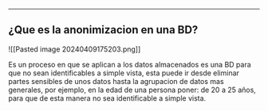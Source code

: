 
---
## ¿Que es la anonimizacion en una BD?

![[Pasted image 20240409175203.png]]

Es un proceso en que se aplican a los datos almacenados es una BD para que no sean identificables a simple vista, esta puede ir desde eliminar partes sensibles de unos datos hasta la agrupacion de datos mas generales, por ejemplo, en la edad de una persona poner: de 20 a 25 años, para que de esta manera no sea identificable a simple vista. 















